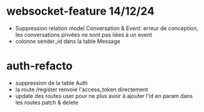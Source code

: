 # websocket-feature 14/12/24

- Suppression relation model Conversation & Event: erreur de conception, les conversations privées ne sont pas liées à un event
- colonne sender_id dans la table Message

# auth-refacto

- suppression de la table Auth
- la route /register renvoie l'access_token directement
- update des routes user pour ne plus avoir à ajouter l'id en param dans les routes patch & delete
